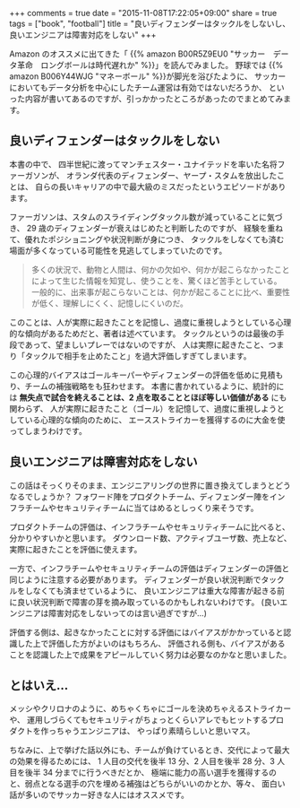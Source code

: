 +++
comments = true
date = "2015-11-08T17:22:05+09:00"
share = true
tags = ["book", "football"]
title = "良いディフェンダーはタックルをしないし、良いエンジニアは障害対応をしない"
+++

Amazon のオススメに出てきた「 {{% amazon B00R5Z9EU0 "サッカー　データ革命　ロングボールは時代遅れか" %}}」を読んでみました。
野球では {{% amazon B006Y44WJG "マネーボール" %}}が脚光を浴びたように、
サッカーにおいてもデータ分析を中心にしたチーム運営は有効ではないだろうか、
といった内容が書いてあるのですが、引っかかったところがあったのでまとめてみます。

<!--more-->

## 良いディフェンダーはタックルをしない

本書の中で、
四半世紀に渡ってマンチェスター・ユナイテッドを率いた名将ファーガソンが、
オランダ代表のディフェンダー、ヤープ・スタムを放出したことは、
自らの長いキャリアの中で最大級のミスだったというエピソードがあります。

ファーガソンは、スタムのスライディングタックル数が減っていることに気づき、
29 歳のディフェンダーが衰えはじめたと判断したのですが、
経験を重ねて、優れたポジショニングや状況判断が身につき、
タックルをしなくても済む場面が多くなっている可能性を見逃してしまっていたのです。

> 多くの状況で、動物と人間は、何かの欠如や、何かが起こらなかったことによって生じた情報を知覚し、使うことを、驚くほど苦手としている。
> 一般的に、出来事が起こらないことは、何かが起こることに比べ、重要性が低く、理解しにくく、記憶しにくいのだ。

このことは、人が実際に起きたことを記憶し、過度に重視しようとしている心理的な傾向があるためだと、著者は述べています。
タックルというのは最後の手段であって、望ましいプレーではないのですが、
人は実際に起きたこと、つまり「タックルで相手を止めたこと」を過大評価しすぎてしまいます。

この心理的バイアスはゴールキーパーやディフェンダーの評価を低めに見積もり、チームの補強戦略をも狂わせます。
本書に書かれているように、統計的には
**無失点で試合を終えることは、2 点を取ることとほぼ等しい価値がある** にも関わらず、
人が実際に起きたこと（ゴール）を記憶して、過度に重視しようとしている心理的な傾向のために、
エースストライカーを獲得するのに大金を使ってしまうわけです。

## 良いエンジニアは障害対応をしない

この話はそっくりそのまま、エンジニアリングの世界に置き換えてしまうとどうなるでしょうか？
フォワード陣をプロダクトチーム、ディフェンダー陣をインフラチームやセキュリティチームに当てはめるとしっくり来そうです。

プロダクトチームの評価は、インフラチームやセキュリティチームに比べると、分かりやすいかと思います。
ダウンロード数、アクティブユーザ数、売上など、実際に起きたことを評価に使えます。

一方で、インフラチームやセキュリティチームの評価はディフェンダーの評価と同じように注意する必要があります。
ディフェンダーが良い状況判断でタックルをしなくても済ませているように、
良いエンジニアは重大な障害が起きる前に良い状況判断で障害の芽を摘み取っているのかもしれないわけです。
(良いエンジニアは障害対応をしないってのは言い過ぎですが...)

評価する側は、起きなかったことに対する評価にはバイアスがかかっていると認識した上で評価した方がよいのはもちろん、
評価される側も、バイアスがあることを認識した上で成果をアピールしていく努力は必要なのかなと思いました。

## とはいえ...

メッシやクリロナのように、めちゃくちゃにゴールを決めちゃえるストライカーや、
運用しづらくてもセキュリティがちょっとくらいアレでもヒットするプロダクトを作っちゃうエンジニアは、
やっぱり素晴らしいと思いマス。

ちなみに、上で挙げた話以外にも、チームが負けているとき、交代によって最大の効果を得るためには、
1 人目の交代を後半 13 分、2 人目を後半 28 分、3 人目を後半 34 分までに行うべきだとか、
極端に能力の高い選手を獲得するのと、弱点となる選手の穴を埋める補強はどちらがいいのかとか、等々、
面白い話が多いのでサッカー好きな人にはオススメです。
